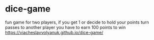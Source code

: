 # dice-game
fun game for two players, if you get 1 or decide to hold your points turn passes to another player
you have to earn 100 points to win
https://viacheslavvolyanuk.github.io/dice-game/
